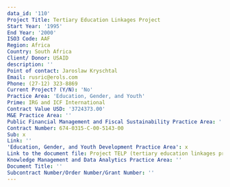 ```yaml
---
data_id: '110'
Project Title: Tertiary Education Linkages Project
Start Year: '1995'
End Year: '2000'
ISO3 Code: AAF
Region: Africa
Country: South Africa
Client/ Donor: USAID
description: ''
Point of contact: Jaroslaw Kryschtal
Email: rusric@erols.com
Phone: (27-12) 323-8869
Current Project? (Y/N): 'No'
Practice Area: 'Education, Gender, and Youth'
Prime: IRG and ICF International
Contract Value USD: '3724373.00'
M&E Practice Area: ''
Public Financial Management and Fiscal Sustainability Practice Area: ''
Contract Number: 674-0315-C-00-5143-00
Sub: x
Link: ''
'Education, Gender, and Youth Development Practice Area': x
Link to the document file: Project TELP (tertiary education linkages project) completion report
Knowledge Management and Data Analytics Practice Area: ''
Document Title: ''
Subcontract Number/Order Number/Grant Number: ''
---
```

